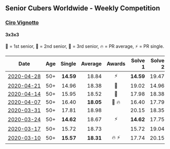 ## Senior Cubers Worldwide - Weekly Competition
### [Ciro Vignotto](../ciro_vignotto.md)
#### 3x3x3

🥇 = 1st senior, 🥈 = 2nd senior, 🥉 = 3rd senior, 🔥 = PR average, ⚡ = PR single.

| Date | Age | Single | Average | Awards | Solve 1 | Solve 2 | Solve 3 | Solve 4 | Solve 5 | Video |
| :--: | :--: | --: | --: | :--: | --: | --: | --: | --: | --: | :-- |
| [<span style="white-space: nowrap">2020-04-28</span>](../../results/333/2020-04-28.md) | 50+ | **14.59** | 18.84 | ⚡ | **14.59** | 19.47 | 18.31 | 18.83 | 19.39 | [Link](https://www.facebook.com/events/535188653858103/permalink/535791267131175/) |
| [<span style="white-space: nowrap">2020-04-21</span>](../../results/333/2020-04-21.md) | 50+ | 14.96 | 18.38 | 🥉 | 19.02 | 14.96 | 21.60 | 16.36 | 19.75 | [Link](https://www.facebook.com/ciro.vignotto/videos/10221784492137123/) |
| [<span style="white-space: nowrap">2020-04-14</span>](../../results/333/2020-04-14.md) | 50+ | 15.95 | 18.52 | 🥉 | 17.98 | 18.38 | 15.95 | 20.10 | 19.21 | [Link](https://www.facebook.com/events/982619255468618/permalink/983428162054394/) |
| [<span style="white-space: nowrap">2020-04-07</span>](../../results/333/2020-04-07.md) | 50+ | 16.40 | **18.05** | 🥉 🔥 | 16.40 | 17.79 | 18.10 | 21.19 | 18.27 | [Link](https://www.facebook.com/events/510082903229069/permalink/510196029884423/) |
| [<span style="white-space: nowrap">2020-03-31</span>](../../results/333/2020-03-31.md) | 50+ | 17.81 | 18.98 |  | 20.15 | 18.35 | 17.81 | 19.64 | 18.95 | [Link](https://www.facebook.com/events/207898257161923/permalink/208116663806749/) |
| [<span style="white-space: nowrap">2020-03-24</span>](../../results/333/2020-03-24.md) | 50+ | **14.62** | 18.67 | ⚡ | **14.62** | 17.75 | 19.78 | 22.13 | 18.47 | [Link](https://www.facebook.com/events/524456301543611/permalink/524531274869447/) |
| [<span style="white-space: nowrap">2020-03-17</span>](../../results/333/2020-03-17.md) | 50+ | 15.72 | 18.73 |  | 15.72 | 19.04 | 18.20 | 21.47 | 18.97 | [Link](https://www.facebook.com/events/280686576235146/permalink/280842249552912/) |
| [<span style="white-space: nowrap">2020-03-10</span>](../../results/333/2020-03-10.md) | 50+ | **15.57** | **18.31** | 🔥 ⚡ | 17.74 | 20.15 | 17.05 | 22.82 | **15.57** | [Link](https://www.facebook.com/events/164742401163863/permalink/165962107708559/) |


<!-- Global site tag (gtag.js) - Google Analytics -->
<script async src="https://www.googletagmanager.com/gtag/js?id=UA-86348435-3"></script>
<script>window.dataLayer = window.dataLayer || []; function gtag() {dataLayer.push(arguments);} gtag('js', new Date()); gtag('config', 'UA-86348435-3');</script>
